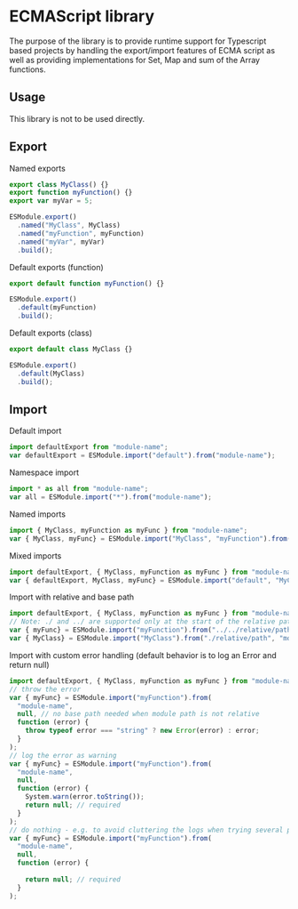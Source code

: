 # ECMAScript library
The purpose of the library is to provide runtime support for Typescript based projects by handling the export/import features of ECMA script as well as providing implementations for Set, Map and sum of the Array functions.

## Usage
This library is not to be used directly.

## Export

Named exports
```js
export class MyClass() {}
export function myFunction() {}
export var myVar = 5;

ESModule.export()
  .named("MyClass", MyClass)
  .named("myFunction", myFunction)
  .named("myVar", myVar)
  .build();
```

Default exports (function)
```js
export default function myFunction() {}

ESModule.export()
  .default(myFunction)
  .build();
```

Default exports (class)
```js
export default class MyClass {}

ESModule.export()
  .default(MyClass)
  .build();
```

## Import

Default import
```js
import defaultExport from "module-name";
var defaultExport = ESModule.import("default").from("module-name");
```

Namespace import
```js
import * as all from "module-name";
var all = ESModule.import("*").from("module-name");
```

Named imports
```js
import { MyClass, myFunction as myFunc } from "module-name";
var { MyClass, myFunc} = ESModule.import("MyClass", "myFunction").from("module-name");
```

Mixed imports
```js
import defaultExport, { MyClass, myFunction as myFunc } from "module-name";
var { defaultExport, MyClass, myFunc} = ESModule.import("default", "MyClass", "myFunction").from("module-name");
```

Import with relative and base path
```js
import defaultExport, { MyClass, myFunction as myFunc } from "module-name";
// Note: ./ and ../ are supported only at the start of the relative path. Relative paths without base path will result in error
var { myFunc} = ESModule.import("myFunction").from("../../relative/path", "module-name");
var { MyClass} = ESModule.import("MyClass").from("./relative/path", "module-name");
```

Import with custom error handling (default behavior is to log an Error and return null)
```js
import defaultExport, { MyClass, myFunction as myFunc } from "module-name";
// throw the error
var { myFunc} = ESModule.import("myFunction").from(
  "module-name",
  null, // no base path needed when module path is not relative
  function (error) { 
    throw typeof error === "string" ? new Error(error) : error;
  }
);
// log the error as warning
var { myFunc} = ESModule.import("myFunction").from(
  "module-name",
  null,
  function (error) { 
    System.warn(error.toString());
    return null; // required
  }
);
// do nothing - e.g. to avoid cluttering the logs when trying several potential module paths
var { myFunc} = ESModule.import("myFunction").from(
  "module-name",
  null,
  function (error) {
    
    return null; // required
  }
);
```
